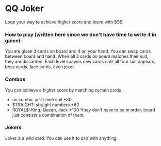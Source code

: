 # QQ Joker
Loop your way to achieve higher score and leave with $$$.

### How to play (written here since we don't have time to write it in game):
You are given 3 cards on board and 4 on your hand. You can swap cards between board and hand. When all 3 cards on board matches their suit, they are discarded. Each level spawns new cards until all four suit appears, boss cards, face cards, even joker.

### Combos
You can achieve a higher score by matching certain cards
- no combo: just same suit +30
- $TRAIGHT: straight numbers +60
- ROYAL$: King, Queen, Jack +100
*they don't have to be in order, board just consists a combination of them.

### Jokers
Joker is a wild card. You can use it to pair with anything. 
